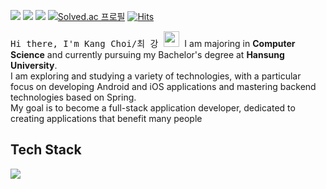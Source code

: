 <a href="mailto:chlrkd99@gmail.com" target="_blank"><img src="https://img.shields.io/badge/Gmail-EA4335?style=flat&logo=Gmail&logoColor=ffffff"/></a>
<a href="https://76codefactory.tistory.com/" target="_blank"><img src="https://img.shields.io/badge/Blog-000000?style=flat&logo=tistory&logoColor=white?labelColor=ffffff"></a> 
<a href="https://www.instagram.com/00choi_76/"><img src="https://img.shields.io/badge/Instagram-E4405F?style=flat&logo=Instagram&logoColor=ffffff"/></a> 
[![Solved.ac 프로필](http://mazassumnida.wtf/api/mini/generate_badge?boj=y2hscmtk)](https://solved.ac/y2hscmtk) 
[![Hits](https://hits.seeyoufarm.com/api/count/incr/badge.svg?url=https%3A%2F%2Fgithub.com%2Fy2hscmtk&count_bg=%2379C83D&title_bg=%23555555&icon=github.svg&icon_color=%23E7E7E7&title=hits&edge_flat=false)](https://hits.seeyoufarm.com)

<samp> Hi there, I'm Kang Choi/최 강 <img src="https://media.giphy.com/media/hvRJCLFzcasrR4ia7z/giphy.gif" width="25"> </samp>
I am majoring in **Computer Science** and currently pursuing my Bachelor's degree at **Hansung University**. <br>
I am exploring and studying a variety of technologies, with a particular focus on developing Android and iOS applications and mastering backend technologies based on Spring. <br>
My goal is to become a full-stack application developer, dedicated to creating applications that benefit many people

<h2>Tech Stack</h2>
<p align="left">
   <a> 
    <img src="https://skillicons.dev/icons?i=py,c,cpp,java,kotlin,swift,js,html,css,react,flask,fastapi,django,spring,raspberrypi,tensorflow,firebase" />
   </a>
</a>
